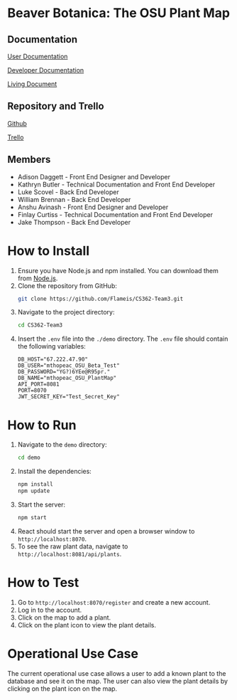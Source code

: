 # Beaver Botanica: The OSU Plant Map

## Documentation
[User Documentation](https://github.com/Flameis/CS362-Team3/blob/main/project-docs/User_Documentation.md)

[Developer Documentation](https://github.com/Flameis/CS362-Team3/blob/main/project-docs/Developer_Documentation.md)

[Living Document](https://github.com/Flameis/CS362-Team3/blob/main/project-docs/Beaver_Botanica.md)

## Repository and Trello
[Github](https://github.com/Flameis/CS362-Team3)

[Trello](https://trello.com/invite/b/67889462677f5d65a4989b33/ATTIe0f43054cfcbbfb3830f98380cd77a4bFBE38CB3/pt3-backups-made-simple)

## Members
* Adison Daggett - Front End Designer and Developer
* Kathryn Butler - Technical Documentation and Front End Developer
* Luke Scovel - Back End Developer
* William Brennan - Back End Developer
* Anshu Avinash - Front End Designer and Developer
* Finlay Curtiss - Technical Documentation and Front End Developer
* Jake Thompson - Back End Developer

# How to Install
1. Ensure you have Node.js and npm installed. You can download them from [Node.js](https://nodejs.org/).
2. Clone the repository from GitHub:
    ```sh
    git clone https://github.com/Flameis/CS362-Team3.git
    ```
3. Navigate to the project directory:
    ```sh
    cd CS362-Team3
    ```
4. Insert the `.env` file into the `./demo` directory. The `.env` file should contain the following variables:
    ```
    DB_HOST="67.222.47.90"
    DB_USER="mthopeac_OSU_Beta_Test"
    DB_PASSWORD="YG?)6YEe@R95pr."
    DB_NAME="mthopeac_OSU_PlantMap"
    API_PORT=8081
    PORT=8070
    JWT_SECRET_KEY="Test_Secret_Key"
    ```

# How to Run
1. Navigate to the `demo` directory:
    ```sh
    cd demo
    ```
2. Install the dependencies:
    ```sh
    npm install
    npm update
    ```
3. Start the server:
    ```sh
    npm start
    ```
4. React should start the server and open a browser window to `http://localhost:8070`.
5. To see the raw plant data, navigate to `http://localhost:8081/api/plants`.

# How to Test
1. Go to `http://localhost:8070/register` and create a new account.
2. Log in to the account.
3. Click on the map to add a plant.
4. Click on the plant icon to view the plant details.


# Operational Use Case
The current operational use case allows a user to add a known plant to the database and see it on the map. The user can also view the plant details by clicking on the plant icon on the map.